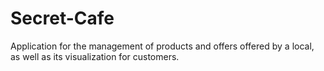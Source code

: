 # Secret-Cafe
Application for the management of products and offers offered by a local, as well as its visualization for customers.
